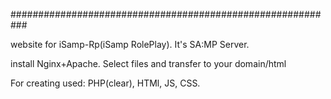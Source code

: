 ###########################################################

website for iSamp-Rp(iSamp RolePlay). It's SA:MP Server.

install Nginx+Apache. Select files and transfer to your domain/html

For creating used: PHP(clear), HTMl, JS, CSS.